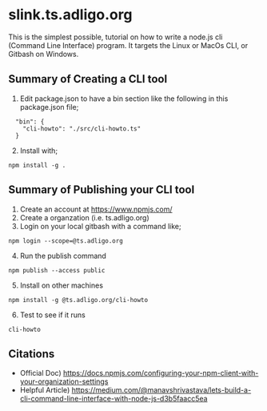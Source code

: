 # slink.ts.adligo.org
This is the simplest possible, tutorial on how to write a node.js cli (Command Line Interface) program.  It targets the Linux or MacOs CLI, or Gitbash on Windows.

## Summary of Creating a CLI tool 
1) Edit package.json to have a bin section like the following in this package.json file;
```
  "bin": {
    "cli-howto": "./src/cli-howto.ts"
  }
```
2) Install with;
```
npm install -g .
```

## Summary of Publishing your CLI tool
1) Create an account at https://www.npmjs.com/
2) Create a organzation (i.e. ts.adligo.org)
3) Login on your local gitbash with a command like;
```
npm login --scope=@ts.adligo.org
```
4) Run the publish command
```
npm publish --access public
```
5) Install on other machines
```
npm install -g @ts.adligo.org/cli-howto
```
6) Test to see if it runs
```
cli-howto
```

## Citations
- Official Doc)
https://docs.npmjs.com/configuring-your-npm-client-with-your-organization-settings
- Helpful Article)
https://medium.com/@manavshrivastava/lets-build-a-cli-command-line-interface-with-node-js-d3b5faacc5ea
